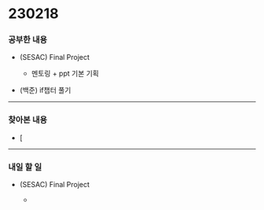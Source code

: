 # 230218

### 공부한 내용

- (SESAC) Final Project

  - 멘토링 + ppt 기본 기획

- (백준) if챕터 풀기

---

### 찾아본 내용

- [

---

### 내일 할 일

- (SESAC) Final Project

  -
